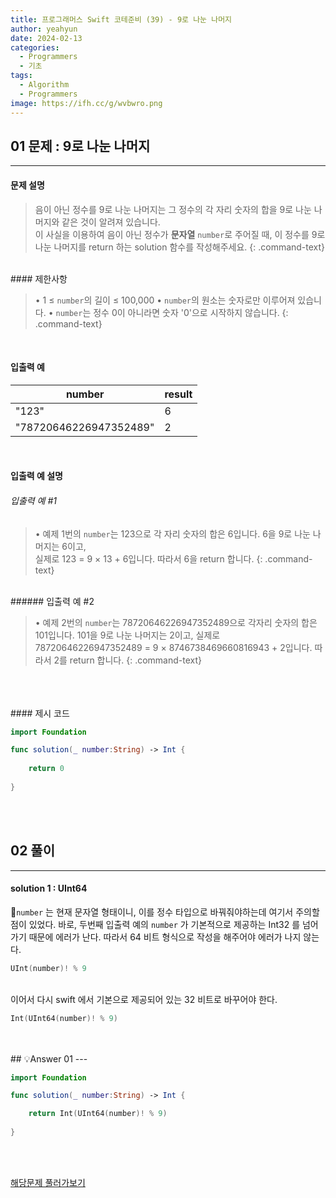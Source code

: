 ```yaml
---
title: 프로그래머스 Swift 코테준비 (39) - 9로 나눈 나머지
author: yeahyun
date: 2024-02-13
categories:
  - Programmers
  - 기초
tags:
  - Algorithm
  - Programmers
image: https://ifh.cc/g/wvbwro.png
---
```

## 01 문제 :  9로 나눈 나머지

---
#### 문제 설명

>음이 아닌 정수를 9로 나눈 나머지는 그 정수의 각 자리 숫자의 합을 9로 나눈 나머지와 같은 것이 알려져 있습니다.   
>이 사실을 이용하여 음이 아닌 정수가 **문자열** `number`로 주어질 때, 이 정수를 9로 나눈 나머지를 return 하는 solution 함수를 작성해주세요.
{: .command-text}

<BR>
#### 제한사항

>• 1 ≤ `number`의 길이 ≤ 100,000
>• `number`의 원소는 숫자로만 이루어져 있습니다.
>• `number`는 정수 0이 아니라면 숫자 '0'으로 시작하지 않습니다.
{: .command-text}
<BR>

#### 입출력 예

|number|result|
|---|---|
|"123"|6|
|"78720646226947352489"|2

<BR>

#### 입출력 예 설명

###### 입출력 예 #1

>• 예제 1번의 `number`는 123으로 각 자리 숫자의 합은 6입니다. 6을 9로 나눈 나머지는 6이고,   
>실제로 123 = 9 × 13 + 6입니다. 따라서 6을 return 합니다.
{: .command-text}

<br>
###### 입출력 예 #2

>• 예제 2번의 `number`는 78720646226947352489으로 각자리 숫자의 합은 101입니다. 101을 9로 나눈 나머지는 2이고, 실제로   
>78720646226947352489 = 9 × 8746738469660816943 + 2입니다. 따라서 2를 return 합니다.
{: .command-text}

<br>
<br>


<br>
#### 제시 코드

```swift
import Foundation

func solution(_ number:String) -> Int {
    
    return 0
    
}
```

<br>
<br>

## 02 풀이 
---

#### solution 1 : UInt64 

`number` 는 현재 문자열 형태이니, 이를 정수 타입으로 바꿔줘야하는데 여기서 주의할점이 있었다.
바로, 두번째 입출력 예의 `number` 가 기본적으로 제공하는 Int32 를 넘어가기 때문에 에러가 난다.
따라서 64 비트 형식으로 작성을 해주어야 에러가 나지 않는다.

```swift
UInt(number)! % 9
```

<br>
이어서 다시 swift 에서 기본으로 제공되어 있는 32 비트로 바꾸어야 한다.

```swift
Int(UInt64(number)! % 9)
```

<br>
<br>
## 💡Answer 01
---

```swift
import Foundation

func solution(_ number:String) -> Int {

    return Int(UInt64(number)! % 9)
    
}
```

<br>
<br>

[해당문제 풀러가보기](https://school.programmers.co.kr/learn/courses/30/lessons/181914)